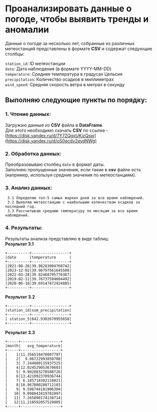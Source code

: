 # Проанализировать данные о погоде, чтобы выявить тренды и аномалии

Данные о погоде за несколько лет, собранные из различных метеостанций представлены в формате **CSV** и содержат следующие столбцы:

`station_id`: ID метеостанции <br>
`date`: Дата наблюдения (в формате YYYY-MM-DD) <br>
`temperature`: Средняя температура в градусах Цельсия <br> 
`precipitation`: Количество осадков в миллиметрах <br>
`wind_speed`: Средняя скорость ветра в метрах в секунду <br>

## Выполняю следующие пункты по порядку:

### 1. Чтение данных:

Загружаю данные из **CSV** файла в **DataFrame**.  <br>
Для этого необходимо скачать **CSV** по ссылке - [https://disk.yandex.ru/d/7Y7ZQgxUKizQsw](https://disk.yandex.ru/d/oS0ecdv2eydNWg) <br>
### 2. Обработка данных:

Преобразовываю столбец `date` в формат даты.<br>
Заполняю пропущенные значения, если такие в **csv** файле есть (например, используя средние значения по метеостанциям).<br>
### 3. Анализ данных:
```
 3.1 Определяю топ-5 самых жарких дней за все время наблюдений.
 3.2 Выявляю метеостанцию с наибольшим количеством осадков за последний год.
 3.3 Рассчитываю среднюю температуру по месяцам за все время наблюдений.
```
### 4. Результаты:<br>

Результаты анализа представляю в виде таблиц:<br>
**Результат 3.1**<br>
```
+----------+-----------------+
|date      |temperature      |
+----------+-----------------+
|2021-08-20|39.98283004760742|
|2023-12-02|39.96797561645508|
|2022-03-28|39.82468795776367|
|2019-02-11|39.76737594604492|
|2020-06-10|39.69147872924805|
+----------+-----------------+
```

**Результат 3.2**<br>
```
+----------+-----------------+
|station_id|sum_precipitation|
+----------+-----------------+
| station_5|642.9302670955658|
+----------+-----------------+
```

**Результат 3.3**<br>
```
+-----+------------------+
|month|   avg_temperature|
+-----+------------------+
|    1|11.356518470007797|
|    2|  9.06722993850708|
|    3| 7.244080115937525|
|    4|12.024529053670603|
|    5| 9.902883278588726|
|    6|13.421092370936744|
|    7| 6.185718382110021|
|    8|10.967800280712183|
|    9| 9.596744181906304|
|   10| 9.098843419781097|
|   11| 7.265890174138714|
|   12|11.218592057529005|
+-----+------------------+
```

